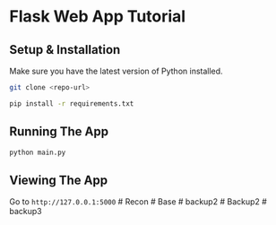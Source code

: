 # Flask Web App Tutorial

## Setup & Installation

Make sure you have the latest version of Python installed.

```bash
git clone <repo-url>
```

```bash
pip install -r requirements.txt
```

## Running The App

```bash
python main.py
```

## Viewing The App

Go to `http://127.0.0.1:5000`
#   R e c o n  
 #   B a s e  
 #   b a c k u p 2  
 #   B a c k u p 2  
 #   b a c k u p 3  
 